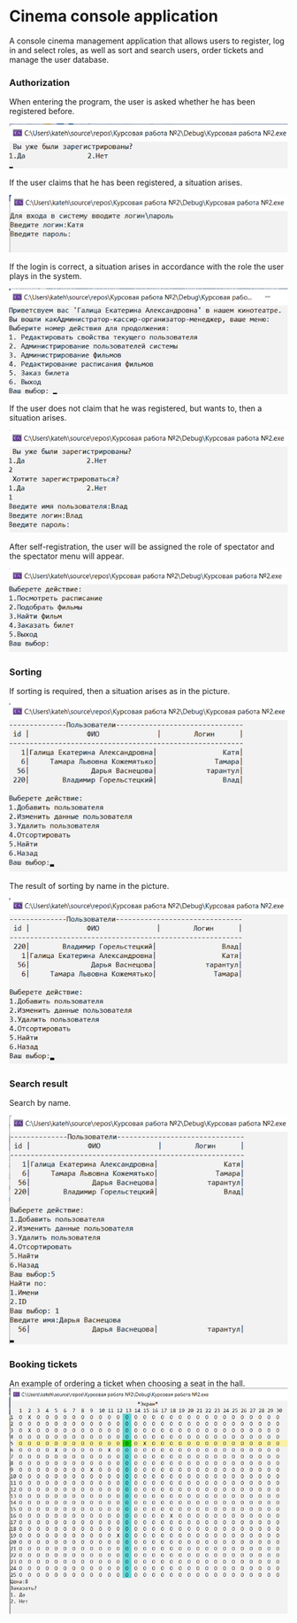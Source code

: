 # Cinema console application
A console cinema management application that allows users to register, log in and select roles, as well as sort and search users, order tickets and manage the user database.
### Authorization
When entering the program, the user is asked whether he has been registered before.

![Registration](docs/Registration.png)

If the user claims that he has been registered, a situation arises.

![Registration](docs/Login.png)

If the login is correct, a situation arises in accordance with the role the user plays in the system.

![Main_menu](docs/Main_menu.png)

If the user does not claim that he was registered, but wants to, then a situation arises.

![New_user](docs/New_user.png)

After self-registration, the user will be assigned the role of spectator and the spectator menu will appear.

![Main_menu_user](docs/Main_menu_user.png)

### Sorting
If sorting is required, then a situation arises as in the picture.

![Result_sort](docs/Result_sort_id.png)

The result of sorting by name in the picture.

![Result_sort](docs/Result_sort.png)

### Search result
Search by name.

![Result_find](docs/Result_find_name.png)
### Booking tickets
An example of ordering a ticket when choosing a seat in the hall.
![Booking_tickets](docs/Booking_tickets.png)


